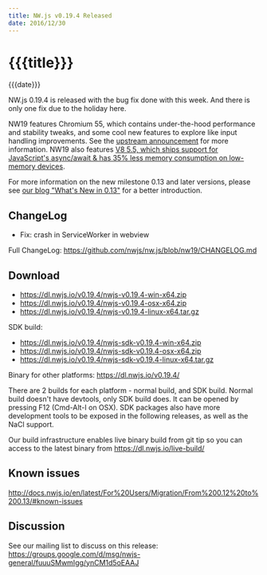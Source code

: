 ```yaml
---
title: NW.js v0.19.4 Released
date: 2016/12/30
---
```

# {{{title}}}
{{{date}}}

NW.js 0.19.4 is released with the bug fix done with this week. And there is only one fix due to the holiday here.

NW19 features Chromium 55, which contains under-the-hood performance and stability tweaks, and some cool new features to explore like input handling improvements. See the [upstream announcement](https://blog.chromium.org/2016/10/chrome-55-beta-input-handling.html) for more information. NW19 also features [V8 5.5, which ships support for JavaScript's async/await & has 35% less memory consumption on low-memory devices](http://v8project.blogspot.com/2016/10/v8-release-55.html).

For more information on the new milestone 0.13 and later versions, please see [our blog "What's New in 0.13"](/blog/whats-new-in-0.13) for a better introduction.

## ChangeLog

- Fix: crash in ServiceWorker in webview

Full ChangeLog: https://github.com/nwjs/nw.js/blob/nw19/CHANGELOG.md

## Download 

* https://dl.nwjs.io/v0.19.4/nwjs-v0.19.4-win-x64.zip 
* https://dl.nwjs.io/v0.19.4/nwjs-v0.19.4-osx-x64.zip 
* https://dl.nwjs.io/v0.19.4/nwjs-v0.19.4-linux-x64.tar.gz 

SDK build: 
* https://dl.nwjs.io/v0.19.4/nwjs-sdk-v0.19.4-win-x64.zip 
* https://dl.nwjs.io/v0.19.4/nwjs-sdk-v0.19.4-osx-x64.zip 
* https://dl.nwjs.io/v0.19.4/nwjs-sdk-v0.19.4-linux-x64.tar.gz 

Binary for other platforms: https://dl.nwjs.io/v0.19.4/ 

There are 2 builds for each platform - normal build, and SDK build. Normal build doesn't have devtools, only SDK build does. lt can be opened by pressing F12 (Cmd-Alt-I on OSX). SDK packages also have more development tools to be exposed in the following releases, as well as the NaCl support.

Our build infrastructure enables live binary build from git tip so you can access to the latest binary from https://dl.nwjs.io/live-build/ 

## Known issues 
 
http://docs.nwjs.io/en/latest/For%20Users/Migration/From%200.12%20to%200.13/#known-issues

## Discussion

See our mailing list to discuss on this release: https://groups.google.com/d/msg/nwjs-general/fuuuSMwmIgg/ynCM1d5oEAAJ
